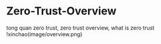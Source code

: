 # Zero-Trust-Overview
tong quan zero trust, zero trust overview, what is zero trust
!xinchao(image/overview.png)
